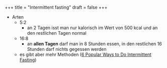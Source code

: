 +++
title = "Intermittent fasting"
draft = false
+++

-   Arten
    -   5:2
        -   an 2 Tagen isst man nur kalorisch im Wert von 500 kcal und an den restlichen Tagen normal
    -   16:8
        -   an **allen Tagen** darf man in 8 Stunden essen, in den restlichen 16 Stunden darf nichts gegessen werden
    -   es gibt aber mehr Methoden ([6 Popular Ways to Do Intermittent Fasting](https://www.healthline.com/nutrition/6-ways-to-do-intermittent-fasting))